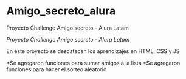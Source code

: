 
# Amigo_secreto_alura
Proyecto Challenge Amigo secreto - Alura Latam

<em> Proyecto Challenge Amigo secreto - Alura Latam </em>

En este proyecto se descatacan los aprendizajes en HTML, CSS y JS

*Se agregaron funciones para sumar amigos a la lista
*Se agregaron funciones para hacer el sorteo aleatorio

